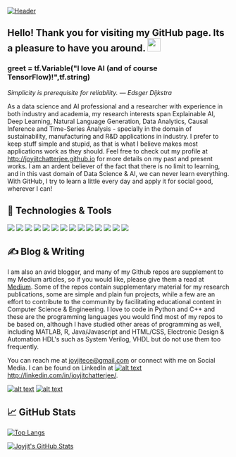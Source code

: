 [![Header](https://user-images.githubusercontent.com/18656061/103147785-8784a280-477e-11eb-8714-aca40e8fc120.jpg
 "Header")](http://joyjitchatterjee.github.io)
 

## Hello! Thank you for visiting my GitHub page. Its a pleasure to have you around. <img src="https://raw.githubusercontent.com/MartinHeinz/MartinHeinz/master/wave.gif" width="30px">
### greet = tf.Variable("I love AI (and of course TensorFlow)!",tf.string)

<!--
**joyjitchatterjee/joyjitchatterjee** is a ✨ _special_ ✨ repository because its `README.md` (this file) appears on your GitHub profile.-->

<i>Simplicity is prerequisite for reliability. — Edsger Dijkstra</i> 


As a data science and AI professional and a researcher with experience in both industry and academia, my research interests span Explainable AI, Deep Learning, Natural Language Generation, Data Analytics, Causal Inference and Time-Series Analysis - specially in the domain of sustainability, manufacturing and R&D applications in industry. I prefer to keep stuff simple and stupid, as that is what I believe makes most applications work as they should. Feel free to check out my profile at http://joyjitchatterjee.github.io for more details on my past and present works. I am an ardent believer of the fact that there is no limit to learning, and in this vast domain of Data Science & AI, we can never learn everything. With GitHub, I try to learn a little every day and apply it for social good, wherever I can!

## 🔧 Technologies & Tools
![](https://img.shields.io/static/v1?label=Programming&message=Python&color=Green)
![](https://img.shields.io/static/v1?label=Programming&message=CPP&nbsp;++&color=Green)
![](https://img.shields.io/static/v1?label=OS&message=Linux&color=Purple)
![](https://img.shields.io/static/v1?label=Editor&message=PyCharm&color=Orange)
![](https://img.shields.io/static/v1?label=Editor&message=Sublime&color=Orange)
![](https://img.shields.io/static/v1?label=Tools&message=Pandas&color=Brown)
![](https://img.shields.io/static/v1?label=Tools&message=Numpy&color=Brown)
![](https://img.shields.io/static/v1?label=Tools&message=Matplotlib&color=Brown)
![](https://img.shields.io/static/v1?label=KnowledgeGraphs-Neo4j&message=Cypher&color=Yellow)
![](https://img.shields.io/static/v1?label=DeepLearning&message=Keras&color=Red)
![](https://img.shields.io/static/v1?label=DeepLearning&message=Tensorflow&color=Red)
![](https://img.shields.io/static/v1?label=DeepLearning&message=PyTorch&color=Red)
![](https://img.shields.io/static/v1?label=MachineLearning&message=scikit-learn&color=Red)
![](https://img.shields.io/static/v1?label=NaturalLanguageProcessing&message=NLTK&color=Yellow)


## &#x270d; Blog & Writing
I am also an avid blogger, and many of my Github repos are supplement to my Medium articles, so if you would like, please give them a read at [Medium](http://joyjitece.medium.com). Some of the repos contain supplementary material for my research publications, some are simple and plain fun projects, while a few are an effort to contribute to the community by facilitating educational content in Computer Science & Engineering. I love to code in Python and C++ and these are the programming languages you would find most of my repos to be based on, although I have studied other areas of programming as well, including MATLAB, R, Java/Javascript and HTML/CSS, Electronic Design & Automation HDL's such as System Verilog, VHDL but do not use them too frequently.

You can reach me at joyjitece@gmail.com or connect with me on Social Media. 
I can be found on LinkedIn at [![alt text][3.1]][3] http://linkedin.com/in/joyjitchatterjee/.

<!-- Please don't remove this: Grab your social icons from https://github.com/carlsednaoui/gitsocial -->

<!-- display the social media buttons in your README -->

[![alt text][1.1]][1]
[![alt text][2.1]][2]

## &#x1f4c8; GitHub Stats
[![Top Langs](https://github-readme-stats.vercel.app/api/top-langs/?username=joyjitchatterjee&&layout=compact&hide=tex)](https://github.com/anuraghazra/github-readme-stats)

<a href="https://github.com/joyjitchatterjee/joyjitchatterjee">
  <img align="center" src="https://github-readme-stats.vercel.app/api?username=joyjitchatterjee&show_icons=true&line_height=27&count_private=true&title_color=ffffff&text_color=c9cacc&icon_color=2bbc8a&bg_color=1d1f21" alt="Joyjit's GitHub Stats" />
</a>




<!-- links to social media icons -->
<!-- no need to change these -->

<!-- icons with padding -->

[1.1]: http://i.imgur.com/tXSoThF.png (Joyjit's Twitter)
[2.1]: http://i.imgur.com/P3YfQoD.png (Joyjit's Facebook)
[3.1]: https://raw.githubusercontent.com/MartinHeinz/MartinHeinz/master/linkedin-3-16.png (Joyjit's LinkedIn)



<!-- links to your social media accounts -->
<!-- update these accordingly -->

[1]: http://www.twitter.com/joyjitchat
[2]: http://facebook.com/joyjit.chatterjee/
[3]: http://linkedin.com/in/joyjitchatterjee/


<!-- Please don't remove this: Grab your social icons from https://github.com/carlsednaoui/gitsocial -->



